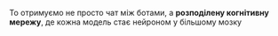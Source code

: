 То отримуємо не просто чат між ботами, а **розподілену когнітивну мережу**, де кожна модель стає нейроном у більшому мозку